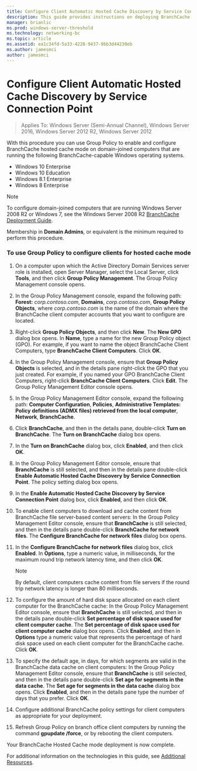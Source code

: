 ```yaml
---
title: Configure Client Automatic Hosted Cache Discovery by Service Connection Point
description: This guide provides instructions on deploying BranchCache in hosted cache mode on computers running Windows Server 2016 and Windows 10
manager: brianlic
ms.prod: windows-server-threshold
ms.technology: networking-bc
ms.topic: article
ms.assetid: ea1c34fd-5a33-4228-9437-9bb3d44230eb
ms.author: jamesmci
author: jamesmci
---
```


#  Configure Client Automatic Hosted Cache Discovery by Service Connection Point

>Applies To: Windows Server (Semi-Annual Channel), Windows Server 2016, Windows Server 2012 R2, Windows Server 2012

With this procedure you can use Group Policy to enable and configure BranchCache hosted cache mode on domain\-joined computers that are running the following BranchCache\-capable Windows operating systems.

- Windows 10 Enterprise
- Windows 10 Education
- Windows 8.1 Enterprise
- Windows 8 Enterprise

> [!NOTE]  
> To configure domain-joined computers that are running Windows Server 2008 R2 or Windows 7, see the Windows Server 2008 R2 [BranchCache Deployment Guide](https://technet.microsoft.com/library/ee649232.aspx).

Membership in **Domain Admins**, or equivalent is the minimum required to perform this procedure.

### To use Group Policy to configure clients for hosted cache mode

1. On a computer upon which the Active Directory Domain Services server role is installed, open Server Manager, select the Local Server, click **Tools**, and then click **Group Policy Management**. The Group Policy Management console opens.

2. In the Group Policy Management console, expand the following path: **Forest:** *corp.contoso.com*, **Domains**, *corp.contoso.com*, **Group Policy Objects**, where *corp.contoso.com* is the name of the domain where the BranchCache client computer accounts that you want to configure are located.

3. Right\-click **Group Policy Objects**, and then click **New**. The **New GPO** dialog box opens. In **Name**, type a name for the new Group Policy object \(GPO\). For example, if you want to name the object BranchCache Client Computers, type **BranchCache Client Computers**. Click **OK**.

4. In the Group Policy Management console, ensure that **Group Policy Objects** is selected, and in the details pane right\-click the GPO that you just created. For example, if you named your GPO BranchCache Client Computers, right\-click **BranchCache Client Computers**. Click **Edit**. The Group Policy Management Editor console opens.

5. In the Group Policy Management Editor console, expand the following path: **Computer Configuration**, **Policies**, **Administrative Templates: Policy definitions \(ADMX files\) retrieved from the local computer**, **Network**, **BranchCache**.

6. Click **BranchCache**, and then in the details pane, double\-click **Turn on BranchCache**. The **Turn on BranchCache** dialog box opens.
  
7.  In the **Turn on BranchCache** dialog box, click **Enabled**, and then click **OK**.

8. In the Group Policy Management Editor console, ensure that **BranchCache** is still selected, and then in the details pane double\-click **Enable Automatic Hosted Cache Discovery by Service Connection Point**. The policy setting dialog box opens.

9. In the **Enable Automatic Hosted Cache Discovery by Service Connection Point** dialog box, click **Enabled**, and then click **OK**.

10. To enable client computers to download and cache content from BranchCache file server\-based content servers: In the Group Policy Management Editor console, ensure that **BranchCache** is still selected, and then in the details pane double\-click **BranchCache for network files**. The **Configure BranchCache for network files** dialog box opens. 
11. In the **Configure BranchCache for network files** dialog box, click **Enabled**. In **Options**, type a numeric value, in milliseconds, for the maximum round trip network latency time, and then click **OK**.
  
    > [!NOTE]
    > By default, client computers cache content from file servers if the round trip network latency is longer than 80 milliseconds.
  
12. To configure the amount of hard disk space allocated on each client computer for the BranchCache cache: In the Group Policy Management Editor console, ensure that **BranchCache** is still selected, and then in the details pane double\-click **Set percentage of disk space used for client computer cache**. The **Set percentage of disk space used for client computer cache** dialog box opens. Click **Enabled**, and then in **Options** type a numeric value that represents the percentage of hard disk space used on each client computer for the BranchCache cache. Click **OK**.

13. To specify the default age, in days, for which segments are valid in the BranchCache data cache on client computers: In the Group Policy Management Editor console, ensure that **BranchCache** is still selected, and then in the details pane double\-click **Set age for segments in the data cache**. The **Set age for segments in the data cache** dialog box opens. Click **Enabled**, and then in the details pane type the number of days that you prefer. Click **OK**.

14. Configure additional BranchCache policy settings for client computers as appropriate for your deployment.

15. Refresh Group Policy on branch office client computers by running the command **gpupdate /force**, or by rebooting the client computers.

Your BranchCache Hosted Cache mode deployment is now complete.

For additional information on the technologies in this guide, see [Additional Resources](11-Bc-Hcm-additional-resources.md).